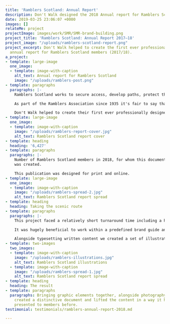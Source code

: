 ```yaml
---
title: 'Ramblers Scotland: Annual Report'
description: Don't Walk designed the 2018 Annual report for Ramblers Scotland
date: 2019-03-25 23:06:07 +0000
images: []
relateMe: project
projectImage: images/work/SMR/SMR-brand-building.png
project_title: 'Ramblers Scotland: Annual Report 2017–18'
project_image: "/uploads/ramblers-scotland-report.png"
project_excerpt: Don't Walk helped to create the first ever professionally designed
  annual report for Ramblers Scotland members (2017/18).
a_project:
- template: large-image
  one_image:
  - template: image-with-caption
    alt_text: Annual report for Ramblers Scotland
    image: "/uploads/ramblers-post.png"
- template: paragraphs
  paragraphs: |-
    Ramblers Scotland works to secure access, develop paths, protect the natural beauty of the countryside and promote walking for everyone. 

    As part of the Ramblers Association since 1935 it's fair to say that Ramblers Scotland have a fair history to report on.

    Don't Walk helped to create their first ever professionally designed annual report for members (2017–18).
- template: large-image
  one_image:
  - template: image-with-caption
    image: "/uploads/ramblers-report-cover.jpg"
    alt_text: Ramblers Scotland report cover
- template: heading
  heading: '6,427'
- template: paragraphs
  paragraphs: |-
    Number of Ramblers Scotland members in 2018, for whom this document
    was created.

    This publication was designed for print and online.
- template: large-image
  one_image:
  - template: image-with-caption
    image: "/uploads/ramblers-spread-2.jpg"
    alt_text: Ramblers Scotland report spread
- template: heading
  heading: Taking the scenic route
- template: paragraphs
  paragraphs: |-
    This project faced a relatively short turnaround time including a hard deadline in the form of the Ramblers Scotland AGM. As time was of the essence we quickly moved to establish where we could make the most graphic impact with the least disruption to draft content edits.

    It was hugely beneficial to work within a predefined brand guide and build upon existing visual assets to give the report its own flavour.

    Alongside typesetting written content we created a set of illustrations to accompany facts on each page of the report.
- template: two-images
  two_images:
  - template: image-with-caption
    image: "/uploads/ramblers-illustrations.jpg"
    alt_text: Ramblers Scotland illustrations
  - template: image-with-caption
    image: "/uploads/ramblers-spread-1.jpg"
    alt_text: Ramblers Scotland report spread
- template: heading
  heading: The result
- template: paragraphs
  paragraphs: Bringing graphic elements together, alongside photography and statistics,
    created a distinctive document and lifted the content in a way it had never been
    presented to members before.
testimonial: testimonials/ramblers-annual-report-2018.md

---
```

